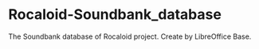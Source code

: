 # Rocaloid-Soundbank_database
The Soundbank database of Rocaloid project. Create by LibreOffice Base.
